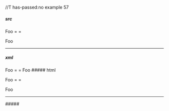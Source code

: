 //T has-passed:no
example 57
##### src
Foo
= =

Foo
--- -
##### xml
<?xml version="1.0" encoding="UTF-8"?>
<!DOCTYPE document SYSTEM "CommonMark.dtd">
<document xmlns="http://commonmark.org/xml/1.0">
  <paragraph>
    <text>Foo</text>
    <softbreak />
    <text>= =</text>
  </paragraph>
  <paragraph>
    <text>Foo</text>
  </paragraph>
  <thematic_break />
</document>
##### html
<p>Foo
= =</p>
<p>Foo</p>
<hr />
#####
